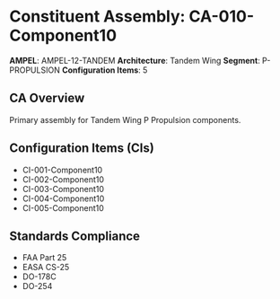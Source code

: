 # Constituent Assembly: CA-010-Component10

**AMPEL**: AMPEL-12-TANDEM
**Architecture**: Tandem Wing
**Segment**: P-PROPULSION
**Configuration Items**: 5

## CA Overview
Primary assembly for Tandem Wing P Propulsion components.

## Configuration Items (CIs)
- CI-001-Component10
- CI-002-Component10
- CI-003-Component10
- CI-004-Component10
- CI-005-Component10

## Standards Compliance
- FAA Part 25
- EASA CS-25
- DO-178C
- DO-254
